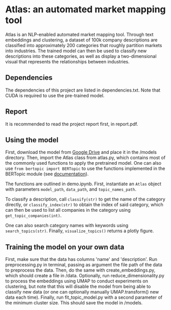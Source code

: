# Atlas: an automated market mapping tool

Atlas is an NLP-enabled automated market mapping tool. Through text embeddings and clustering, a dataset of 100k company descriptions are classified into approximately 200 categories that roughly partition markets into industries. The trained model can then be used to classify new descriptions into these categories, as well as display a two-dimensional visual that represents the relationships between industries.

## Dependencies

The dependencies of this project are listed in dependencies.txt. Note that CUDA is required to use the pre-trained model.

## Report

It is recommended to read the project report first, in report.pdf.
 
## Using the model

First, download the model from [Google Drive](drive.google.com) and place it in the /models directory. Then, import the Atlas class from atlas.py, which contains most of the commonly used functions to apply the pretrained model. One can also use ```from bertopic import BERTopic``` to use the functions implemented in the BERTopic module (see [documentation](https://maartengr.github.io/BERTopic/index.html)).

The functions are outlined in demo.ipynb. First, instantiate an ```Atlas``` object with parameters ```model_path```, ```data_path```, and ```topic_names_path```.

To classify a description, call ```classify(str)``` to get the name of the category directly, or ```classify_index(str)``` to obtain the index of said category, which can then be used to list all companies in the category using ```get_topic_companies(int)```.

One can also search category names with keywords using ```search_topics(str)```. Finally, ```visualize_topics()``` returns a plotly figure.

## Training the model on your own data

First, make sure that the data has columns 'name' and 'description'. Run preprocessing.py in terminal, passing as argument the file path of the data to preprocess the data. Then, do the same with create_embeddings.py, which should create a file in /data. Optionally, run reduce_dimensionality.py to process the embeddings using UMAP to conduct experiments on clustering, but note that this will disable the model from being able to classify new data (or one can optionally manually UMAP.transform() new data each time). Finally, run fit_topic_model.py with a second parameter of the minimum cluster size. This should save the model in /models.
